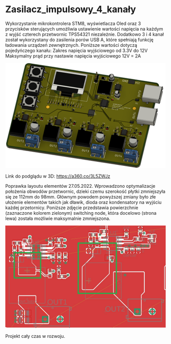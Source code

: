 # Zasilacz_impulsowy_4_kanały

Wykorzystanie mikrokontrolera STM8, wyświetlacza Oled oraz 3 przycisków sterujących umożliwia ustawienie wartości napięcia na każdym z wyjść czterech przetwornic TPS54321 niezależnie. Dodatkowo 3 i 4 kanał został wykorzystany do zasilenia porów USB A, które spełniają funkcję ładowania urządzeń zewnętrznych.
Poniższe wartości dotyczą pojedyńczego kanału:
Zakres napięcia wyjściowego od 3.3V do 12V
Maksymalny prąd przy nastawie napięcia wyjściowego 12V = 2A

![](płytka.png)

Link do podglądu w 3D: https://a360.co/3L5ZWJz

Poprawka layoutu elementów 27.05.2022.
Wprowadzono optymalizacje położenia obwodów przetwornic, dzieki czemu szerokość płytki zmniejszyła się ze 112mm do 98mm. 
Głównym powodem powyższej zmiany było złe ułożenie elementów takich jak dławik, dioda oraz kondensatory na wyjściu każdej przetornicy. Poniższe zdjęcie przedstawia powierzchnie (zaznaczone kolorem zielonym) switching node, która docelowo (strona lewa) została możliwie maksymalnie zmniejszona.

![](27.05.2022_switching_node.jpg)


Projekt cały czas w rozwoju.
